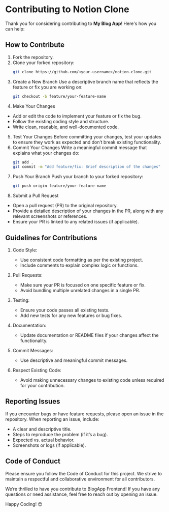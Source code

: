# Contributing to Notion Clone

Thank you for considering contributing to **My Blog App**! Here's how you can help:

## How to Contribute

1. Fork the repository.
2. Clone your forked repository:
   ```bash
   git clone https://github.com/<your-username>/notion-clone.git
3. Create a New Branch
Use a descriptive branch name that reflects the feature or fix you are working on:
   ```bash
   git checkout -b feature/your-feature-name
4. Make Your Changes
- Add or edit the code to implement your feature or fix the bug.
- Follow the existing coding style and structure.
- Write clean, readable, and well-documented code.
5. Test Your Changes
Before committing your changes, test your updates to ensure they work as expected and don’t break existing functionality.
6. Commit Your Changes
Write a meaningful commit message that explains what your changes do:
   ```bash
   git add .
   git commit -m "Add feature/fix: Brief description of the changes"
7. Push Your Branch
Push your branch to your forked repository:
   ```bash
   git push origin feature/your-feature-name

8. Submit a Pull Request
- Open a pull request (PR) to the original repository.
- Provide a detailed description of your changes in the PR, along with any relevant screenshots or references.
- Ensure your PR is linked to any related issues (if applicable).   

## Guidelines for Contributions

1. Code Style:
   - Use consistent code formatting as per the existing project.
   - Include comments to explain complex logic or functions.
     
2. Pull Requests:

   - Make sure your PR is focused on one specific feature or fix.
   - Avoid bundling multiple unrelated changes in a single PR.
     
3. Testing:

   - Ensure your code passes all existing tests.
   - Add new tests for any new features or bug fixes.

4. Documentation:

   - Update documentation or README files if your changes affect the functionality.

5. Commit Messages:

   - Use descriptive and meaningful commit messages.

6. Respect Existing Code:

   - Avoid making unnecessary changes to existing code unless required for your contribution.

## Reporting Issues
If you encounter bugs or have feature requests, please open an issue in the repository. When reporting an issue, include:

   - A clear and descriptive title.
   - Steps to reproduce the problem (if it’s a bug).
   - Expected vs. actual behavior.
   - Screenshots or logs (if applicable).

## Code of Conduct
Please ensure you follow the Code of Conduct for this project. We strive to maintain a respectful and collaborative environment for all contributors.





We’re thrilled to have you contribute to BlogApp Frontend! If you have any questions or need assistance, feel free to reach out by opening an issue.

Happy Coding! 😊
